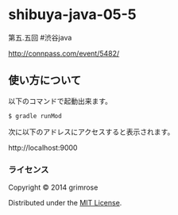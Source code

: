 shibuya-java-05-5
====================

第五.五回 #渋谷java

http://connpass.com/event/5482/

## 使い方について

以下のコマンドで起動出来ます。

`$ gradle runMod`

次に以下のアドレスにアクセスすると表示されます。

http://localhost:9000

### ライセンス

Copyright &copy; 2014 grimrose

Distributed under the [MIT License][mit].

[MIT]: http://www.opensource.org/licenses/mit-license.php
